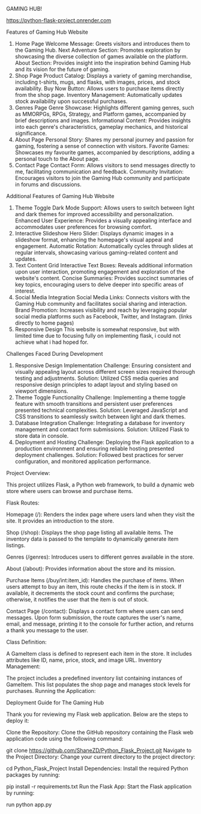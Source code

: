 GAMING HUB!

https://python-flask-project.onrender.com

Features of Gaming Hub Website
1. Home Page
Welcome Message: Greets visitors and introduces them to the Gaming Hub.
Next Adventure Section: Promotes exploration by showcasing the diverse collection of games available on the platform.
About Section: Provides insight into the inspiration behind Gaming Hub and its vision for the future of gaming.
2. Shop Page
Product Catalog: Displays a variety of gaming merchandise, including t-shirts, mugs, and flasks, with images, prices, and stock availability.
Buy Now Button: Allows users to purchase items directly from the shop page.
Inventory Management: Automatically updates stock availability upon successful purchases.
3. Genres Page
Genre Showcase: Highlights different gaming genres, such as MMORPGs, RPGs, Strategy, and Platform games, accompanied by brief descriptions and images.
Informational Content: Provides insights into each genre's characteristics, gameplay mechanics, and historical significance.
4. About Page
Personal Story: Shares my personal journey and passion for gaming, fostering a sense of connection with visitors.
Favorite Games: Showcases my favourite games, accompanied by descriptions, adding a personal touch to the About page.
5. Contact Page
Contact Form: Allows visitors to send messages directly to me, facilitating communication and feedback.
Community Invitation: Encourages visitors to join the Gaming Hub community and participate in forums and discussions.

Additional Features of Gaming Hub Website
1. Theme Toggle
Dark Mode Support: Allows users to switch between light and dark themes for improved accessibility and personalization.
Enhanced User Experience: Provides a visually appealing interface and accommodates user preferences for browsing comfort.
2. Interactive Slideshow
Hero Slider: Displays dynamic images in a slideshow format, enhancing the homepage's visual appeal and engagement.
Automatic Rotation: Automatically cycles through slides at regular intervals, showcasing various gaming-related content and updates.
3. Text Content Grid
Interactive Text Boxes: Reveals additional information upon user interaction, promoting engagement and exploration of the website's content.
Concise Summaries: Provides succinct summaries of key topics, encouraging users to delve deeper into specific areas of interest.
4. Social Media Integration
Social Media Links: Connects visitors with the Gaming Hub community and facilitates social sharing and interaction.
Brand Promotion: Increases visibility and reach by leveraging popular social media platforms such as Facebook, Twitter, and Instagram. (links directly to home pages)
5. Responsive Design
This website is somewhat responsive, but with limited time due to focusing fully on implementing flask, i could not achieve what i had hoped for.

Challenges Faced During Development
1. Responsive Design Implementation
Challenge: Ensuring consistent and visually appealing layout across different screen sizes required thorough testing and adjustments.
Solution: Utilized CSS media queries and responsive design principles to adapt layout and styling based on viewport dimensions.
2. Theme Toggle Functionality
Challenge: Implementing a theme toggle feature with smooth transitions and persistent user preferences presented technical complexities.
Solution: Leveraged JavaScript and CSS transitions to seamlessly switch between light and dark themes.
3. Database Integration
Challenge: Integrating a database for inventory management and contact form submissions.
Solution: Utilized Flask to store data in console.
4. Deployment and Hosting
Challenge: Deploying the Flask application to a production environment and ensuring reliable hosting presented deployment challenges.
Solution: Followed best practices for server configuration, and monitored application performance.

Project Overview:

This project utilizes Flask, a Python web framework, to build a dynamic web store where users can browse and purchase items.

Flask Routes:

Homepage (/): Renders the index page where users land when they visit the site. It provides an introduction to the store.

Shop (/shop): Displays the shop page listing all available items. The inventory data is passed to the template to dynamically generate item listings.

Genres (/genres): Introduces users to different genres available in the store.

About (/about): Provides information about the store and its mission.

Purchase Items (/buy/int:item_id): Handles the purchase of items. When users attempt to buy an item, this route checks if the item is in stock. If available, it decrements the stock count and confirms the purchase; otherwise, it notifies the user that the item is out of stock.

Contact Page (/contact): Displays a contact form where users can send messages. Upon form submission, the route captures the user's name, email, and message, printing it to the console for further action, and returns a thank you message to the user.

Class Definition:

A GameItem class is defined to represent each item in the store. It includes attributes like ID, name, price, stock, and image URL.
Inventory Management:

The project includes a predefined inventory list containing instances of GameItem. This list populates the shop page and manages stock levels for purchases.
Running the Application:

Deployment Guide for The Gaming Hub

Thank you for reviewing my Flask web application. Below are the steps to deploy it:

Clone the Repository: Clone the GitHub repository containing the Flask web application code using the following command:



git clone https://github.com/ShaneZD/Python_Flask_Project.git
Navigate to the Project Directory: Change your current directory to the project directory:


cd Python_Flask_Project
Install Dependencies: Install the required Python packages by running:

pip install -r requirements.txt
Run the Flask App: Start the Flask application by running:

run python app.py
